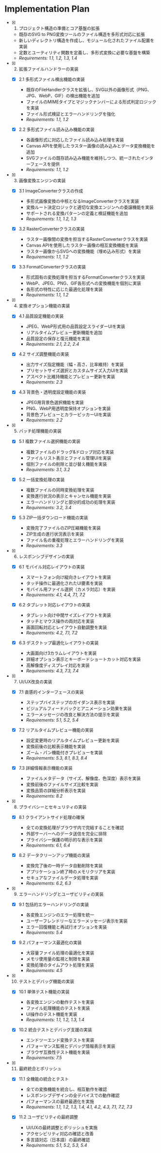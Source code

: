 # Implementation Plan

- [x] 1. プロジェクト構造の準備とコア基盤の拡張
  - 既存のSVG to PNG変換ツールのファイル構造を多形式対応に拡張
  - 新しいディレクトリ構造を作成し、モジュール化されたファイル配置を実装
  - 定数とユーティリティ関数を定義し、多形式変換に必要な基盤を構築
  - _Requirements: 1.1, 1.2, 1.3, 1.4_

- [x] 2. 拡張ファイルハンドラーの実装
  - [x] 2.1 多形式ファイル検出機能の実装
    - 既存のFileHandlerクラスを拡張し、SVG以外の画像形式（PNG、JPG、WebP、GIF）の検出機能を追加
    - ファイルのMIMEタイプとマジックナンバーによる形式判定ロジックを実装
    - ファイル形式検証とエラーハンドリングを強化
    - _Requirements: 1.1, 1.2_

  - [x] 2.2 多形式ファイル読み込み機能の実装
    - 各画像形式に対応したファイル読み込み処理を実装
    - Canvas APIを使用したラスター画像の読み込みとデータ変換機能を追加
    - SVGファイルの既存読み込み機能を維持しつつ、統一されたインターフェースを提供
    - _Requirements: 1.1, 1.2_

- [x] 3. 画像変換エンジンの実装
  - [x] 3.1 ImageConverterクラスの作成
    - 多形式画像変換の中核となるImageConverterクラスを実装
    - 変換ルート決定ロジックと適切な変換エンジンへの委譲機能を実装
    - サポートされる変換パターンの定義と検証機能を追加
    - _Requirements: 1.1, 1.2, 1.3_

  - [x] 3.2 RasterConverterクラスの実装
    - ラスター画像間の変換を担当するRasterConverterクラスを実装
    - Canvas APIを使用したラスター画像の相互変換機能を実装
    - ラスター画像からSVGへの変換機能（埋め込み形式）を実装
    - _Requirements: 1.1, 1.2_

  - [x] 3.3 FormatConverterクラスの実装
    - 形式固有の変換処理を担当するFormatConverterクラスを実装
    - WebP、JPEG、PNG、GIF各形式への変換機能を個別に実装
    - 各形式の特性に応じた最適化処理を実装
    - _Requirements: 1.1, 1.2_

- [x] 4. 変換オプション機能の実装
  - [x] 4.1 品質設定機能の実装
    - JPEG、WebP形式用の品質設定スライダーUIを実装
    - リアルタイムプレビュー更新機能を追加
    - 品質設定の保存と復元機能を実装
    - _Requirements: 2.1, 2.2, 2.4_

  - [x] 4.2 サイズ調整機能の実装
    - 出力サイズ指定機能（幅・高さ、比率維持）を実装
    - プリセットサイズ選択とカスタムサイズ入力UIを実装
    - アスペクト比維持機能とプレビュー更新を実装
    - _Requirements: 2.3_

  - [x] 4.3 背景色・透明度設定機能の実装
    - JPEG用背景色選択機能を実装
    - PNG、WebP用透明度保持オプションを実装
    - 背景色プレビューとカラーピッカーUIを実装
    - _Requirements: 2.2_

- [x] 5. バッチ処理機能の実装
  - [x] 5.1 複数ファイル選択機能の実装
    - 複数ファイルのドラッグ&ドロップ対応を実装
    - ファイルリスト表示とファイル管理UIを実装
    - 個別ファイルの削除と並び替え機能を実装
    - _Requirements: 3.1, 3.2_

  - [x] 5.2 一括変換処理の実装
    - 複数ファイルの同時変換処理を実装
    - 変換進行状況の表示とキャンセル機能を実装
    - エラーハンドリングと部分的成功の処理を実装
    - _Requirements: 3.2, 3.4_

  - [x] 5.3 ZIP一括ダウンロード機能の実装
    - 変換完了ファイルのZIP圧縮機能を実装
    - ZIP生成の進行状況表示を実装
    - ファイル名の重複処理とエラーハンドリングを実装
    - _Requirements: 3.3_

- [x] 6. レスポンシブデザインの実装
  - [x] 6.1 モバイル対応レイアウトの実装
    - スマートフォン向け縦向きレイアウトを実装
    - タッチ操作に最適化されたUI要素を実装
    - モバイル用ファイル選択（カメラ対応）を実装
    - _Requirements: 4.1, 4.4, 7.1, 7.2_

  - [x] 6.2 タブレット対応レイアウトの実装
    - タブレット向け中間サイズレイアウトを実装
    - タッチとマウス操作の両対応を実装
    - 画面回転対応とレイアウト自動調整を実装
    - _Requirements: 4.2, 7.1, 7.2_

  - [x] 6.3 デスクトップ最適化レイアウトの実装
    - 大画面向け3カラムレイアウトを実装
    - 詳細オプション表示とキーボードショートカット対応を実装
    - 高解像度ディスプレイ対応を実装
    - _Requirements: 4.3, 7.3, 7.4_

- [x] 7. UI/UX改良の実装
  - [x] 7.1 直感的インターフェースの実装
    - ステップバイステップのガイダンス表示を実装
    - ビジュアルフィードバックとアニメーション効果を実装
    - エラーメッセージの改良と解決方法の提示を実装
    - _Requirements: 5.1, 5.2, 5.4_

  - [x] 7.2 リアルタイムプレビュー機能の実装
    - 設定変更時のリアルタイムプレビュー更新を実装
    - 変換前後の比較表示機能を実装
    - ズーム・パン機能付きプレビューを実装
    - _Requirements: 5.3, 8.1, 8.3, 8.4_

  - [x] 7.3 詳細情報表示機能の実装
    - ファイルメタデータ（サイズ、解像度、色深度）表示を実装
    - 変換前後のファイルサイズ比較を実装
    - 変換品質の詳細分析表示を実装
    - _Requirements: 8.2_

- [x] 8. プライバシーとセキュリティの実装
  - [x] 8.1 クライアントサイド処理の確保
    - 全ての変換処理がブラウザ内で完結することを確認
    - 外部サーバーへのデータ送信を完全に排除
    - プライバシー保護の明示的な表示を実装
    - _Requirements: 6.1, 6.4_

  - [x] 8.2 データクリーンアップ機能の実装
    - 変換完了後の一時データ自動削除を実装
    - アプリケーション終了時のメモリクリアを実装
    - セキュアなファイルデータ処理を実装
    - _Requirements: 6.2, 6.3_

- [x] 9. エラーハンドリングとユーザビリティの実装
  - [x] 9.1 包括的エラーハンドリングの実装
    - 各変換エンジンのエラー処理を統一
    - ユーザーフレンドリーなエラーメッセージ表示を実装
    - エラー回復機能と再試行オプションを実装
    - _Requirements: 5.4_

  - [x] 9.2 パフォーマンス最適化の実装
    - 大容量ファイル処理の最適化を実装
    - メモリ使用量の監視と制限を実装
    - 変換処理のタイムアウト処理を実装
    - _Requirements: 4.5_

- [x] 10. テストとデバッグ機能の実装
  - [x] 10.1 単体テスト機能の実装
    - 各変換エンジンの動作テストを実装
    - ファイル処理機能のテストを実装
    - UI操作のテスト機能を実装
    - _Requirements: 1.1, 1.2, 1.3, 1.4_

  - [x] 10.2 統合テストとデバッグ支援の実装
    - エンドツーエンド変換テストを実装
    - パフォーマンス監視とデバッグ情報表示を実装
    - ブラウザ互換性テスト機能を実装
    - _Requirements: 7.5_

- [x] 11. 最終統合とポリッシュ
  - [x] 11.1 全機能の統合とテスト
    - 全ての変換機能を統合し、相互動作を確認
    - レスポンシブデザインの全デバイスでの動作確認
    - パフォーマンスの最終最適化を実施
    - _Requirements: 1.1, 1.2, 1.3, 1.4, 4.1, 4.2, 4.3, 7.1, 7.2, 7.3_

  - [x] 11.2 ユーザビリティの最終調整
    - UI/UXの最終調整とポリッシュを実施
    - アクセシビリティ対応の確認と改善
    - 多言語対応（日本語）の最終確認
    - _Requirements: 5.1, 5.2, 5.3, 5.4_